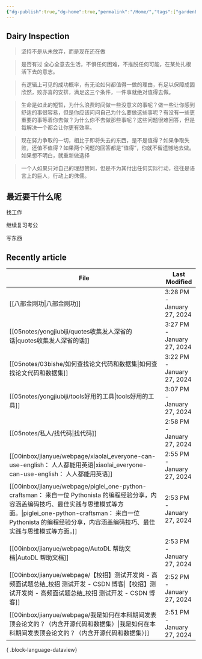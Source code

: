 ```yaml
---
{"dg-publish":true,"dg-home":true,"permalink":"/Home/","tags":["gardenEntry"],"dgPassFrontmatter":true,"created":"","updated":""}
---
```


## Dairy Inspection

> 坚持不是从未放弃，而是现在还在做

> 是否有过 全心全意去生活，不惧任何困难，不推脱任何可能，在某处扎根活下去的意志。

> 有逻辑上可见的成功概率，有无论如何都值得一做的理由，有足以保障成固欣然，败亦喜的安排，满足这三个条件，一件事就绝对值得去做。

> 生命是如此的短暂，为什么浪费时间做一些没意义的事呢？做一些让你感到舒适的事很容易，但是你应该问问自己为什么要做这些事呢？有没有一些更重要的事等着你去做？为什么你不去做那些事呢？这些问题很难回答，但是每解决一个都会让你更有效率。

> 现在努力争取的一切，相比于即将失去的东西，是不是值得？如果争取失败，还值不值得？如果两个问题的回答都是“值得”，你就不留遗憾地去做。如果想不明白，就重新做选择

> 一个人如果只对自己的理想赞同，但是不为其付出任何实际行动，往往是语言上的巨人，行动上的侏儒。


##  最近要干什么呢


找工作

继续复习考公

写东西



## Recently article

| File                                                                                                                                                                                    | Last Modified              |
| --------------------------------------------------------------------------------------------------------------------------------------------------------------------------------------- | -------------------------- |
| [[八部金刚功\|八部金刚功]]                                                                                                                                                                     | 3:28 PM - January 27, 2024 |
| [[05notes/yongjiubiji/quotes收集发人深省的话\|quotes收集发人深省的话]]                                                                                                                               | 3:27 PM - January 27, 2024 |
| [[05notes/03bishe/如何查找论文代码和数据集\|如何查找论文代码和数据集]]                                                                                                                                       | 3:22 PM - January 27, 2024 |
| [[05notes/yongjiubiji/tools好用的工具\|tools好用的工具]]                                                                                                                                       | 3:07 PM - January 27, 2024 |
| [[05notes/私人/找代码\|找代码]]                                                                                                                                                              | 2:58 PM - January 27, 2024 |
| [[00inbox/jianyue/webpage/xiaolai_everyone-can-use-english： 人人都能用英语\|xiaolai_everyone-can-use-english： 人人都能用英语]]                                                                     | 2:55 PM - January 27, 2024 |
| [[00inbox/jianyue/webpage/piglei_one-python-craftsman： 来自一位 Pythonista 的编程经验分享，内容涵盖编码技巧、最佳实践与思维模式等方面。\|piglei_one-python-craftsman： 来自一位 Pythonista 的编程经验分享，内容涵盖编码技巧、最佳实践与思维模式等方面。]] | 2:53 PM - January 27, 2024 |
| [[00inbox/jianyue/webpage/AutoDL 帮助文档\|AutoDL 帮助文档]]                                                                                                                                 | 2:53 PM - January 27, 2024 |
| [[00inbox/jianyue/webpage/【校招】测试开发岗 - 高频面试题总结_校招 测试开发 - CSDN 博客\|【校招】测试开发岗 - 高频面试题总结_校招 测试开发 - CSDN 博客]]                                                                             | 2:52 PM - January 27, 2024 |
| [[00inbox/jianyue/webpage/我是如何在本科期间发表顶会论文的？（内含开源代码和数据集）\|我是如何在本科期间发表顶会论文的？（内含开源代码和数据集）]]                                                                                             | 2:51 PM - January 27, 2024 |

{ .block-language-dataview}




